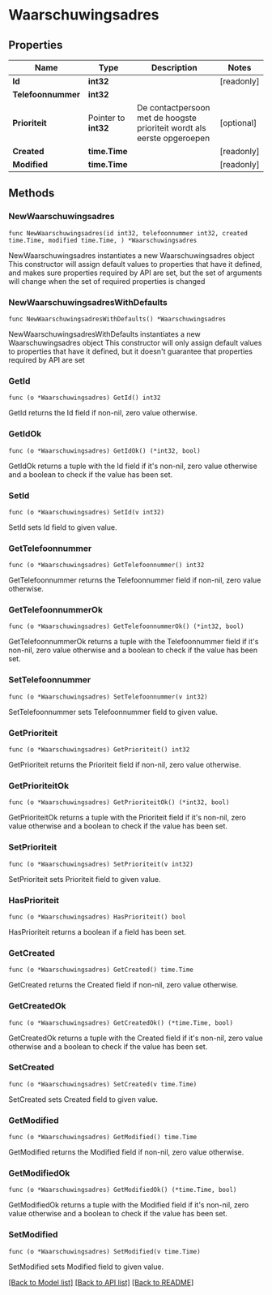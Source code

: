 # Waarschuwingsadres

## Properties

Name | Type | Description | Notes
------------ | ------------- | ------------- | -------------
**Id** | **int32** |  | [readonly] 
**Telefoonnummer** | **int32** |  | 
**Prioriteit** | Pointer to **int32** | De contactpersoon met de hoogste prioriteit wordt als eerste opgeroepen | [optional] 
**Created** | **time.Time** |  | [readonly] 
**Modified** | **time.Time** |  | [readonly] 

## Methods

### NewWaarschuwingsadres

`func NewWaarschuwingsadres(id int32, telefoonnummer int32, created time.Time, modified time.Time, ) *Waarschuwingsadres`

NewWaarschuwingsadres instantiates a new Waarschuwingsadres object
This constructor will assign default values to properties that have it defined,
and makes sure properties required by API are set, but the set of arguments
will change when the set of required properties is changed

### NewWaarschuwingsadresWithDefaults

`func NewWaarschuwingsadresWithDefaults() *Waarschuwingsadres`

NewWaarschuwingsadresWithDefaults instantiates a new Waarschuwingsadres object
This constructor will only assign default values to properties that have it defined,
but it doesn't guarantee that properties required by API are set

### GetId

`func (o *Waarschuwingsadres) GetId() int32`

GetId returns the Id field if non-nil, zero value otherwise.

### GetIdOk

`func (o *Waarschuwingsadres) GetIdOk() (*int32, bool)`

GetIdOk returns a tuple with the Id field if it's non-nil, zero value otherwise
and a boolean to check if the value has been set.

### SetId

`func (o *Waarschuwingsadres) SetId(v int32)`

SetId sets Id field to given value.


### GetTelefoonnummer

`func (o *Waarschuwingsadres) GetTelefoonnummer() int32`

GetTelefoonnummer returns the Telefoonnummer field if non-nil, zero value otherwise.

### GetTelefoonnummerOk

`func (o *Waarschuwingsadres) GetTelefoonnummerOk() (*int32, bool)`

GetTelefoonnummerOk returns a tuple with the Telefoonnummer field if it's non-nil, zero value otherwise
and a boolean to check if the value has been set.

### SetTelefoonnummer

`func (o *Waarschuwingsadres) SetTelefoonnummer(v int32)`

SetTelefoonnummer sets Telefoonnummer field to given value.


### GetPrioriteit

`func (o *Waarschuwingsadres) GetPrioriteit() int32`

GetPrioriteit returns the Prioriteit field if non-nil, zero value otherwise.

### GetPrioriteitOk

`func (o *Waarschuwingsadres) GetPrioriteitOk() (*int32, bool)`

GetPrioriteitOk returns a tuple with the Prioriteit field if it's non-nil, zero value otherwise
and a boolean to check if the value has been set.

### SetPrioriteit

`func (o *Waarschuwingsadres) SetPrioriteit(v int32)`

SetPrioriteit sets Prioriteit field to given value.

### HasPrioriteit

`func (o *Waarschuwingsadres) HasPrioriteit() bool`

HasPrioriteit returns a boolean if a field has been set.

### GetCreated

`func (o *Waarschuwingsadres) GetCreated() time.Time`

GetCreated returns the Created field if non-nil, zero value otherwise.

### GetCreatedOk

`func (o *Waarschuwingsadres) GetCreatedOk() (*time.Time, bool)`

GetCreatedOk returns a tuple with the Created field if it's non-nil, zero value otherwise
and a boolean to check if the value has been set.

### SetCreated

`func (o *Waarschuwingsadres) SetCreated(v time.Time)`

SetCreated sets Created field to given value.


### GetModified

`func (o *Waarschuwingsadres) GetModified() time.Time`

GetModified returns the Modified field if non-nil, zero value otherwise.

### GetModifiedOk

`func (o *Waarschuwingsadres) GetModifiedOk() (*time.Time, bool)`

GetModifiedOk returns a tuple with the Modified field if it's non-nil, zero value otherwise
and a boolean to check if the value has been set.

### SetModified

`func (o *Waarschuwingsadres) SetModified(v time.Time)`

SetModified sets Modified field to given value.



[[Back to Model list]](../README.md#documentation-for-models) [[Back to API list]](../README.md#documentation-for-api-endpoints) [[Back to README]](../README.md)


